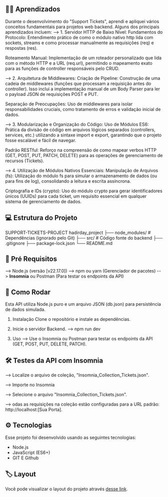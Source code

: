 ## 👩‍💻 Aprendizados
Durante o desenvolvimento do "Support Tickets", aprendi e apliquei vários conceitos fundamentais para projetos web backend. Alguns dos principais aprendizados incluem:
  --> 1. Servidor HTTP de Baixo Nível:
  Fundamentos do Protocolo: Entendimento prático de como o módulo nativo http lida com sockets, streams e como processar manualmente as requisições (req) e respostas (res).

  Roteamento Manual: Implementação de um roteador personalizado que lida com o método HTTP e a URL (req.url), permitindo o mapeamento exato para as funções de controller responsáveis pelo CRUD.

  --> 2. Arquitetura de Middlewares:
  Criação de Pipeline: Construção de uma cadeia de middlewares (funções que processam a requisição antes do controller). Isso inclui a implementação manual de um Body Parser para ler o payload JSON de requisições POST e PUT.

  Separação de Preocupações: Uso de middlewares para isolar responsabilidades cruciais, como tratamento de erros e validação inicial de dados.
  
  --> 3. Modularização e Organização do Código:
  Uso de Módulos ES6: Prática da divisão de código em arquivos lógicos separados (controllers, services, etc.) utilizando a sintaxe import e export, garantindo que o projeto fosse escalável e fácil de navegar.

  Padrão RESTful: Reforço na compreensão de como mapear verbos HTTP (GET, POST, PUT, PATCH, DELETE) para as operações de gerenciamento de recursos (Tickets).
  
  --> 4. Utilização de Módulos Nativos Essenciais:
  Manipulação de Arquivos (fs): Utilização do módulo fs para simular o armazenamento de dados (ou para fins de log), consolidando a leitura e escrita assíncrona.

  Criptografia e IDs (crypto): Uso do módulo crypto para gerar identificadores únicos (UUIDs) para cada ticket, um requisito essencial em qualquer sistema de gerenciamento de dados.

## 💻 Estrutura do Projeto
  SUPPORT-TICKETS-PROJECT
  hadirday_project
  ├── node_modules/         # Dependências (ignorado pelo Git)
  ├── src/                  # Código fonte do backend
  ├── .gitignore
  ├── package-lock.json
  └── README.md

## 💾 Pré Requisitos
  --> Node.js (versão [v22.17.0])
  --> npm ou yarn (Gerenciador de pacotes)
  --> **Insomnia** ou Postman (Para testar os endpoints da API)

## 🚀 Como Rodar
  Esta API utiliza Node.js puro e um arquivo JSON (db.json) para persistência de dados simulada.

  1. Instalação
    Clone o repositório e instale as dependências.

  2. Inicie o servidor Backend.
    --> npm run dev 

  3. Uso
    --> Use o Insomnia ou Postman para testar os endpoints da API (GET, POST, PUT, DELETE, PATCH).

## 🛠️ Testes da API com Insomnia
--> Localize o arquivo de coleção, "Insomnia_Collection_Tickets.json".

--> Importe no Insomnia

--> Selecione o arquivo "Insomnia_Collection_Tickets.json".

--> odas as requisições na coleção estão configuradas para a URL padrão: http://localhost:[Sua Porta].

## ⚙️ Tecnologias
Esse projeto foi desenvolvido usando as seguintes tecnologias:

- Node.js
- JavaScript (ES6+)
- GIT E Github

## 🏷️ Layout
Você pode visualizar o layout do projeto através [desse link](https://efficient-sloth-d85.notion.site/API-de-ticket-de-suporte-25654d26e5704936a5da1b3083f03c27).
